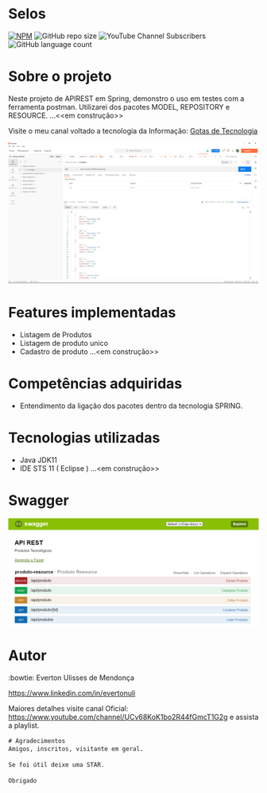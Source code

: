 # Selos 
[![NPM](https://img.shields.io/npm/l/react)](https://github.com/evertonulisystem/avaliacao-aluno/blob/master/LICENSE) ![GitHub repo size](https://img.shields.io/github/repo-size/evertonulisystem/avaliacao-aluno) ![YouTube Channel Subscribers](https://img.shields.io/youtube/channel/subscribers/UCv68KoK1bo2R44fGmcT1G2g?label=INSCREVA-SE&style=social) ![GitHub language count](https://img.shields.io/github/languages/count/EVERTONULISYSTEM/avaliacao-aluno)

# Sobre o projeto

Neste projeto de APIREST em Spring, demonstro o uso em testes com a ferramenta postman.
Utilizarei dos pacotes MODEL, REPOSITORY e RESOURCE.
...<<em construção>>

Visite o meu canal voltado a tecnologia da Informação: [Gotas de Tecnologia](https://www.youtube.com/channel/UCv68KoK1bo2R44fGmcT1G2g)

![Teste](https://github.com/evertonulisystem/assets/blob/main/GET.PNG) 

# Features implementadas 
* Listagem de Produtos
* Listagem de produto unico 
* Cadastro de produto
...<em construção>>

# Competências adquiridas
* Entendimento da ligação dos pacotes dentro da tecnologia SPRING.

# Tecnologias utilizadas
- Java JDK11
- IDE STS 11 ( Eclipse )
...<em construção>>

# Swagger
![Teste](https://github.com/evertonulisystem/assets/blob/main/SwaggerOK.PNG) 



# Autor
:bowtie:
Everton Ulisses de Mendonça

https://www.linkedin.com/in/evertonuli

Maiores detalhes visite canal Oficial: https://www.youtube.com/channel/UCv68KoK1bo2R44fGmcT1G2g e assista a playlist.

```  
# Agradecimentos
Amigos, inscritos, visitante em geral.

Se foi útil deixe uma STAR.

Obrigado
